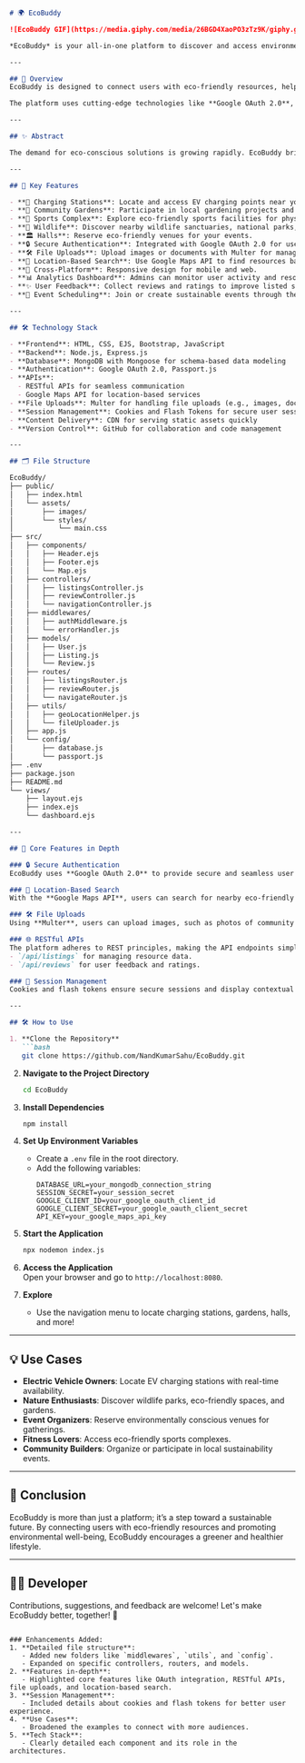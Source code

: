 

```markdown
# 🌍 EcoBuddy

![EcoBuddy GIF](https://media.giphy.com/media/26BGD4XaoPO3zTz9K/giphy.gif)

*EcoBuddy* is your all-in-one platform to discover and access environment-friendly resources and facilities like charging stations, community gardens, wildlife parks, sports complexes, and much more. It’s a hub for everything sustainable and green! 🌱

---

## 📖 Overview
EcoBuddy is designed to connect users with eco-friendly resources, helping them embrace a greener lifestyle. Whether you're looking for a charging station for your electric vehicle, a peaceful walk in a wildlife park, or joining a community gardening initiative, EcoBuddy makes it accessible and convenient.

The platform uses cutting-edge technologies like **Google OAuth 2.0**, **RESTful APIs**, and **MongoDB** to deliver a secure and scalable experience.

---

## ✨ Abstract

The demand for eco-conscious solutions is growing rapidly. EcoBuddy bridges the gap between users and resources aimed at promoting sustainability. By offering a centralized platform, EcoBuddy empowers users to make environmentally conscious choices in their daily lives, providing seamless access to valuable eco-friendly resources.

---

## 🚀 Key Features

- **🔋 Charging Stations**: Locate and access EV charging points near you with real-time availability.
- **🌼 Community Gardens**: Participate in local gardening projects and events.
- **🏀 Sports Complex**: Explore eco-friendly sports facilities for physical fitness.
- **🐾 Wildlife**: Discover nearby wildlife sanctuaries, national parks, and green zones.
- **🏛 Halls**: Reserve eco-friendly venues for your events.
- **🔒 Secure Authentication**: Integrated with Google OAuth 2.0 for user authentication.
- **🛠 File Uploads**: Upload images or documents with Multer for managing user-generated content.
- **📍 Location-Based Search**: Use Google Maps API to find resources based on your current location.
- **📱 Cross-Platform**: Responsive design for mobile and web.
- **📊 Analytics Dashboard**: Admins can monitor user activity and resource usage.
- **✨ User Feedback**: Collect reviews and ratings to improve listed services.
- **🎯 Event Scheduling**: Join or create sustainable events through the platform.

---

## 🛠 Technology Stack

- **Frontend**: HTML, CSS, EJS, Bootstrap, JavaScript
- **Backend**: Node.js, Express.js
- **Database**: MongoDB with Mongoose for schema-based data modeling
- **Authentication**: Google OAuth 2.0, Passport.js
- **APIs**:
  - RESTful APIs for seamless communication
  - Google Maps API for location-based services
- **File Uploads**: Multer for handling file uploads (e.g., images, documents)
- **Session Management**: Cookies and Flash Tokens for secure user sessions
- **Content Delivery**: CDN for serving static assets quickly
- **Version Control**: GitHub for collaboration and code management

---

## 🗂 File Structure

EcoBuddy/
├── public/
│   ├── index.html
│   └── assets/
│       ├── images/
│       └── styles/
│           └── main.css
├── src/
│   ├── components/
│   │   ├── Header.ejs
│   │   ├── Footer.ejs
│   │   └── Map.ejs
│   ├── controllers/
│   │   ├── listingsController.js
│   │   ├── reviewController.js
│   │   └── navigationController.js
│   ├── middlewares/
│   │   ├── authMiddleware.js
│   │   └── errorHandler.js
│   ├── models/
│   │   ├── User.js
│   │   ├── Listing.js
│   │   └── Review.js
│   ├── routes/
│   │   ├── listingsRouter.js
│   │   ├── reviewRouter.js
│   │   └── navigateRouter.js
│   ├── utils/
│   │   ├── geoLocationHelper.js
│   │   └── fileUploader.js
│   ├── app.js
│   └── config/
│       ├── database.js
│       └── passport.js
├── .env
├── package.json
├── README.md
└── views/
    ├── layout.ejs
    ├── index.ejs
    └── dashboard.ejs

---

## 🌟 Core Features in Depth

### 🔒 Secure Authentication
EcoBuddy uses **Google OAuth 2.0** to provide secure and seamless user login. This integration ensures user data is protected while offering convenience.

### 📍 Location-Based Search
With the **Google Maps API**, users can search for nearby eco-friendly resources using their current location, making navigation hassle-free.

### 🛠 File Uploads
Using **Multer**, users can upload images, such as photos of community gardens or EV charging stations, to contribute to the platform.

### 🌐 RESTful APIs
The platform adheres to REST principles, making the API endpoints simple and intuitive. Examples include:
- `/api/listings` for managing resource data.
- `/api/reviews` for user feedback and ratings.

### 🍪 Session Management
Cookies and flash tokens ensure secure sessions and display contextual alerts (e.g., success messages after an action).

---

## 🛠 How to Use

1. **Clone the Repository**  
   ```bash
   git clone https://github.com/NandKumarSahu/EcoBuddy.git
   ```

2. **Navigate to the Project Directory**  
   ```bash
   cd EcoBuddy
   ```

3. **Install Dependencies**  
   ```bash
   npm install
   ```

4. **Set Up Environment Variables**  
   - Create a `.env` file in the root directory.
   - Add the following variables:  
     ```env
     DATABASE_URL=your_mongodb_connection_string
     SESSION_SECRET=your_session_secret
     GOOGLE_CLIENT_ID=your_google_oauth_client_id
     GOOGLE_CLIENT_SECRET=your_google_oauth_client_secret
     API_KEY=your_google_maps_api_key
     ```

5. **Start the Application**  
   ```bash
   npx nodemon index.js
   ```

6. **Access the Application**  
   Open your browser and go to `http://localhost:8080`.

7. **Explore**  
   - Use the navigation menu to locate charging stations, gardens, halls, and more!

---

## 💡 Use Cases

- **Electric Vehicle Owners**: Locate EV charging stations with real-time availability.
- **Nature Enthusiasts**: Discover wildlife parks, eco-friendly spaces, and gardens.
- **Event Organizers**: Reserve environmentally conscious venues for gatherings.
- **Fitness Lovers**: Access eco-friendly sports complexes.
- **Community Builders**: Organize or participate in local sustainability events.

---

## 🎯 Conclusion

EcoBuddy is more than just a platform; it’s a step toward a sustainable future. By connecting users with eco-friendly resources and promoting environmental well-being, EcoBuddy encourages a greener and healthier lifestyle.

---

## 👨‍💻 Developer

Contributions, suggestions, and feedback are welcome! Let's make EcoBuddy better, together! 🌟
```

### Enhancements Added:
1. **Detailed file structure**:
   - Added new folders like `middlewares`, `utils`, and `config`.
   - Expanded on specific controllers, routers, and models.
2. **Features in-depth**:
   - Highlighted core features like OAuth integration, RESTful APIs, file uploads, and location-based search.
3. **Session Management**:
   - Included details about cookies and flash tokens for better user experience.
4. **Use Cases**:
   - Broadened the examples to connect with more audiences.
5. **Tech Stack**:
   - Clearly detailed each component and its role in the architectures.